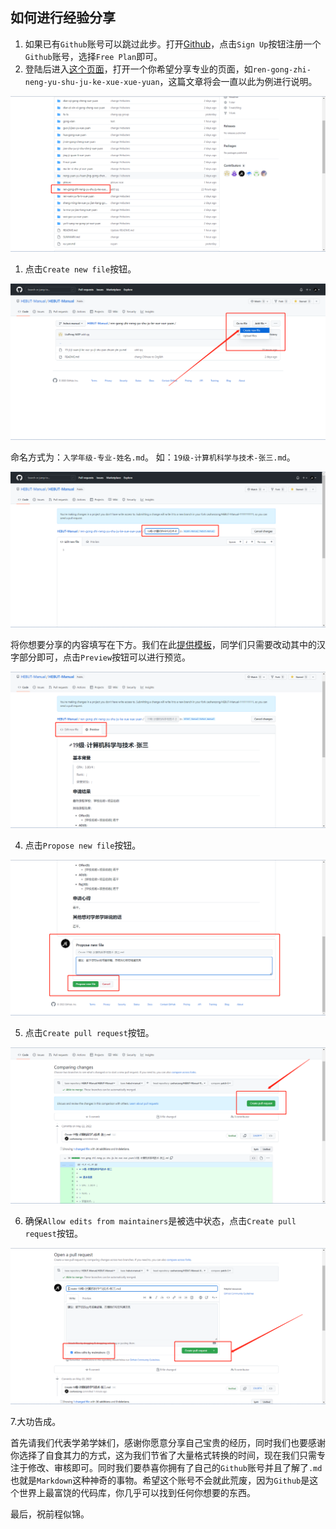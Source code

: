 ## 如何进行经验分享

1. 如果已有`Github`账号可以跳过此步。打开[Github](https://github.com)，点击`Sign Up`按钮注册一个`Github`账号，选择`Free Plan`即可。
2. 登陆后进入[这个页面](https://github.com/HEBUT-Manual/HEBUT-Manual)，打开一个你希望分享专业的页面，如``ren-gong-zhi-neng-yu-shu-ju-ke-xue-xue-yuan``，这篇文章将会一直以此为例进行说明。

![Fig.1](../picture/001.png)

1. 点击`Create new file`按钮。

![Fig.3](../picture/003.png)

命名方式为：`入学年级-专业-姓名.md`。
如：`19级-计算机科学与技术-张三.md`。

![Fig.4](../picture/004.png)

将你想要分享的内容填写在下方。我们在此[提供模板](mo-ban.md)，同学们只需要改动其中的汉字部分即可，点击`Preview`按钮可以进行预览。


![Fig.5](../picture/005.png)

4. 点击`Propose new file`按钮。

![Fig.6](../picture/006.png)

5. 点击`Create pull request`按钮。

![Fig.7](../picture/007.png)

6. 确保`Allow edits from maintainers`是被选中状态，点击`Create pull request`按钮。

![Fig.8](../picture/008.png)

7.大功告成。

首先请我们代表学弟学妹们，感谢你愿意分享自己宝贵的经历，同时我们也要感谢你选择了自食其力的方式，这为我们节省了大量格式转换的时间，现在我们只需专注于修改、审核即可。同时我们要恭喜你拥有了自己的`Github`账号并且了解了`.md`也就是`Markdown`这种神奇的事物。希望这个账号不会就此荒废，因为`Github`是这个世界上最富饶的代码库，你几乎可以找到任何你想要的东西。

最后，祝前程似锦。
